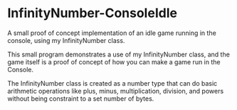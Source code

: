 # InfinityNumber-ConsoleIdle
A small proof of concept implementation of an idle game running in the console, using my InfinityNumber class.

This small program demonstrates a use of my InfinityNumber class, and the game itself is a proof of concept of how you can make a game run in the Console.

The InfinityNumber class is created as a number type that can do basic arithmetic operations like plus, minus, multiplication, division, and powers without being constraint to a set number of bytes.

